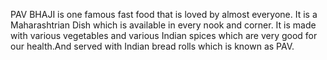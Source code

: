PAV BHAJI is one famous fast food that is loved by almost everyone.
It is a Maharashtrian Dish which is available in every nook and corner.
It is made with various vegetables and various Indian spices which are very good for our health.And served with Indian bread rolls which is known as PAV.